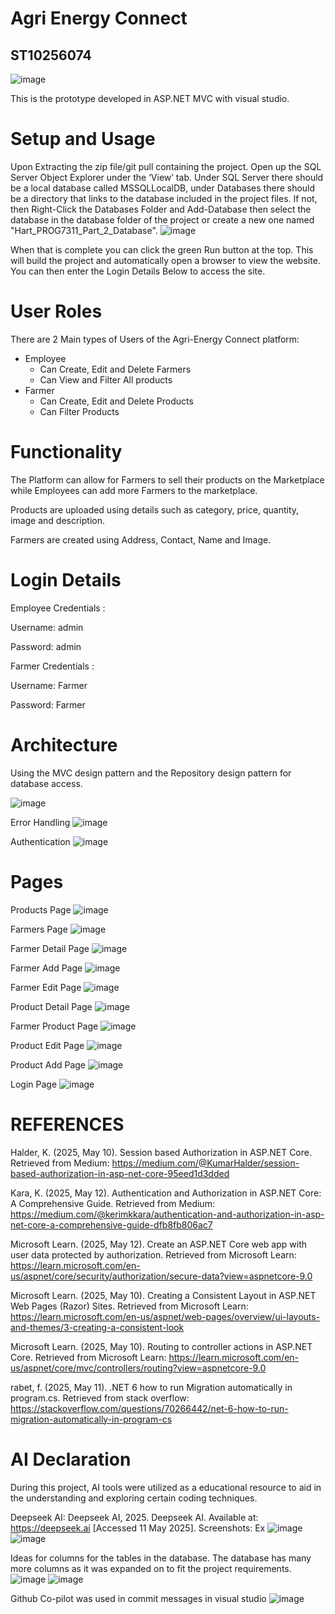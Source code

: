 # Agri Energy Connect
## ST10256074

![image](https://github.com/user-attachments/assets/6d748bf3-4ed1-487c-b24d-9a7983fb83e9)

This is the prototype developed in ASP.NET MVC with visual studio.

# Setup and Usage
Upon Extracting the zip file/git pull containing the project. Open up the SQL Server Object Explorer under the ‘View’ tab. Under SQL Server there should be a local database called MSSQLLocalDB, under Databases there should be a directory that links to the database included in the project files.
If not, then Right-Click the Databases Folder and Add-Database then select the database in the database folder of the project or create a new one named "Hart_PROG7311_Part_2_Database". 
![image](https://github.com/user-attachments/assets/c6966ad2-6b29-4cdb-91a2-5fb0698120aa)

When that is complete you can click the green Run button at the top. This will build the project and automatically open a browser to view the website. 
You can then enter the Login Details Below to access the site. 

# User Roles
There are 2 Main types of Users of the Agri-Energy Connect platform:
- Employee
  - Can Create, Edit and Delete Farmers
  - Can View and Filter All products
- Farmer
  - Can Create, Edit and Delete Products
  - Can Filter Products


# Functionality
The Platform can allow for Farmers to sell their products on the Marketplace while Employees can add more Farmers to the marketplace. 

Products are uploaded using details such as category, price, quantity, image and description.

Farmers are created using Address, Contact, Name and Image.


# Login Details
Employee Credentials :

Username: admin 

Password: admin

Farmer Credentials :

Username: Farmer 

Password: Farmer

# Architecture
Using the MVC design pattern and the Repository design pattern for database access. 

![image](https://github.com/user-attachments/assets/f9af0e32-36ed-4e19-b741-43ea0cf3bd1b)

Error Handling
![image](https://github.com/user-attachments/assets/ed2b3099-99d4-4e35-8e6a-309aaecfa0b9)

Authentication
![image](https://github.com/user-attachments/assets/08a72f6e-7654-4cca-8754-420a376d85ee)


# Pages

Products Page
![image](https://github.com/user-attachments/assets/207c0f29-cc20-4ea3-a1b5-9f8cda54e81c)

Farmers Page
![image](https://github.com/user-attachments/assets/e70fa8c7-7e85-44f6-be76-d0d20b4cd6a5)

Farmer Detail Page
![image](https://github.com/user-attachments/assets/98ab9fa1-0923-4c00-92ec-9331cd5ab65a)

Farmer Add Page 
![image](https://github.com/user-attachments/assets/b1cb5998-1838-4bfa-9759-eb91fb06dbf3)

Farmer Edit Page
![image](https://github.com/user-attachments/assets/4abdbfa0-5bb2-41a7-a48c-b5a5ea2b5ffc)

Product Detail Page
![image](https://github.com/user-attachments/assets/8c412464-af4c-48e8-9423-f62958203651)

Farmer Product Page
![image](https://github.com/user-attachments/assets/065bc386-2e7f-4db9-b60a-db2aa098f266)

Product Edit Page
![image](https://github.com/user-attachments/assets/347777c4-6ef0-4625-8bd2-7e5885a2d65d)

Product Add Page
![image](https://github.com/user-attachments/assets/4d1fa2e6-9e4a-4ae2-bf88-9f1710c56cca)

Login Page
![image](https://github.com/user-attachments/assets/25dabb0f-cd0d-49e8-a438-e48c6810c35d)


# REFERENCES
Halder, K. (2025, May 10). Session based Authorization in ASP.NET Core. Retrieved from Medium: https://medium.com/@KumarHalder/session-based-authorization-in-asp-net-core-95eed1d3dded

Kara, K. (2025, May 12). Authentication and Authorization in ASP.NET Core: A Comprehensive Guide. Retrieved from Medium: https://medium.com/@kerimkkara/authentication-and-authorization-in-asp-net-core-a-comprehensive-guide-dfb8fb806ac7

Microsoft Learn. (2025, May 12). Create an ASP.NET Core web app with user data protected by authorization. Retrieved from Microsoft Learn: https://learn.microsoft.com/en-us/aspnet/core/security/authorization/secure-data?view=aspnetcore-9.0

Microsoft Learn. (2025, May 10). Creating a Consistent Layout in ASP.NET Web Pages (Razor) Sites. Retrieved from Microsoft Learn: https://learn.microsoft.com/en-us/aspnet/web-pages/overview/ui-layouts-and-themes/3-creating-a-consistent-look

Microsoft Learn. (2025, May 10). Routing to controller actions in ASP.NET Core. Retrieved from Microsoft Learn: https://learn.microsoft.com/en-us/aspnet/core/mvc/controllers/routing?view=aspnetcore-9.0

rabet, f. (2025, May 11). .NET 6 how to run Migration automatically in program.cs. Retrieved from stack overflow: https://stackoverflow.com/questions/70266442/net-6-how-to-run-migration-automatically-in-program-cs

# AI Declaration

During this project, AI tools were utilized as a educational resource to aid in the 
understanding and exploring certain coding techniques. 


Deepseek AI: Deepseek AI, 2025. Deepseek AI. Available at: https://deepseek.ai [Accessed
11 May 2025].
Screenshots:
Ex
![image](https://github.com/user-attachments/assets/bd9aa1db-541b-47e0-841c-2d041439f84a)
![image](https://github.com/user-attachments/assets/5b311ed8-9ca7-48b7-b8d6-7fdc0ca10ead)

Ideas for columns for the tables in the database. The database has many more columns as it was expanded on to fit the project requirements.
![image](https://github.com/user-attachments/assets/b60e4681-7f90-441a-9fae-80fc9ed76aa3)
![image](https://github.com/user-attachments/assets/173b40b0-144d-4179-b321-478b48db6190)


Github Co-pilot was used in commit messages in visual studio
![image](https://github.com/user-attachments/assets/ff218005-c4a2-43ca-ad25-9837b6e25872)

